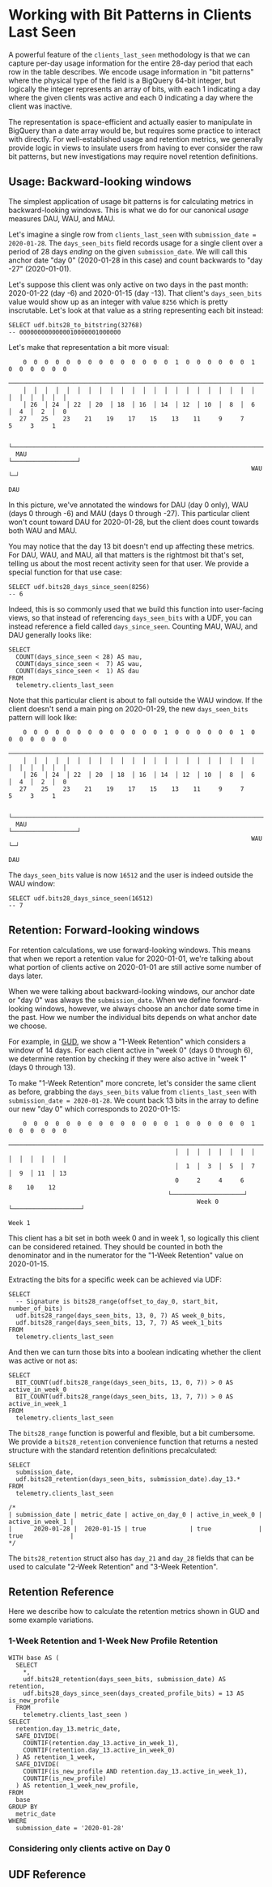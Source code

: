 # Working with Bit Patterns in Clients Last Seen

A powerful feature of the `clients_last_seen` methodology is that we can capture
per-day usage information for the entire 28-day period that each row in the table
describes. We encode usage information in "bit patterns" where the physical
type of the field is a BigQuery 64-bit integer, but logically the integer
represents an array of bits, with each 1 indicating a day where the given clients
was active and each 0 indicating a day where the client was inactive.

The representation is space-efficient and actually easier to manipulate
in BigQuery than a date array would be, but requires some practice to interact
with directly. For well-established usage and retention metrics, we generally
provide logic in views to insulate users from having to ever consider the
raw bit patterns, but new investigations may require novel retention definitions.

## Usage: Backward-looking windows

The simplest application of usage bit patterns is for calculating metrics in
backward-looking windows. This is what we do for our canonical _usage_ measures
DAU, WAU, and MAU.

Let's imagine a single row from `clients_last_seen` with `submission_date = 2020-01-28`.
The `days_seen_bits` field records usage for a single client over a period of 28 days
_ending_ on the given `submission_date`. We will call this anchor date "day 0" 
(2020-01-28 in this case) and count backwards to "day -27" (2020-01-01).

Let's suppose this client was only active on two days in the past month:
2020-01-22 (day -6) and 2020-01-15 (day -13). That client's `days_seen_bits`
value would show up as an integer with value `8256` which is pretty inscrutable.
Let's look at that value as a string representing each bit instead:

```
SELECT udf.bits28_to_bitstring(32768)
-- 0000000000000010000001000000
```

Let's make that representation a bit more visual:

```
    0  0  0  0  0  0  0  0  0  0  0  0  0  0  1  0  0  0  0  0  0  1  0  0  0  0  0  0
    ──────────────────────────────────────────────────────────────────────────────────
    │  │  │  │  │  │  │  │  │  │  │  │  │  │  │  │  │  │  │  │  │  │  │  │  │  │  │  │
    │ 26  │ 24  │ 22  │ 20  │ 18  │ 16  │ 14  │ 12  │ 10  │  8  │  6  │  4  │  2  │  0
   27    25    23    21    19    17    15    13    11     9     7     5     3     1
   
  └──────────────────────────────────────────────────────────────────────────────────┘
  MAU                                                             └──────────────────┘
                                                                   WAU             └─┘
                                                                                   DAU
```

In this picture, we've annotated the windows for DAU (day 0 only), 
WAU (days 0 through -6) and MAU (days 0 through -27). This particular client
won't count toward DAU for 2020-01-28, but the client does count towards both
WAU and MAU.

You may notice that the day 13 bit doesn't end up affecting these metrics.
For DAU, WAU, and MAU, all that matters is the rightmost bit that's set,
telling us about the most recent activity seen for that user. We provide
a special function for that use case:

```
SELECT udf.bits28_days_since_seen(8256)
-- 6
```

Indeed, this is so commonly used that we build this function into user-facing
views, so that instead of referencing `days_seen_bits` with a UDF, you can
instead reference a field called `days_since_seen`. Counting MAU, WAU, and
DAU generally looks like:

```
SELECT
  COUNT(days_since_seen < 28) AS mau,
  COUNT(days_since_seen <  7) AS wau,
  COUNT(days_since_seen <  1) AS dau
FROM
  telemetry.clients_last_seen
```

Note that this particular client is about to fall outside the WAU window.
If the client doesn't send a main ping on 2020-01-29, the new `days_seen_bits`
pattern will look like:

```
    0  0  0  0  0  0  0  0  0  0  0  0  0  1  0  0  0  0  0  0  1  0  0  0  0  0  0  0
    ──────────────────────────────────────────────────────────────────────────────────
    │  │  │  │  │  │  │  │  │  │  │  │  │  │  │  │  │  │  │  │  │  │  │  │  │  │  │  │
    │ 26  │ 24  │ 22  │ 20  │ 18  │ 16  │ 14  │ 12  │ 10  │  8  │  6  │  4  │  2  │  0
   27    25    23    21    19    17    15    13    11     9     7     5     3     1
   
  └──────────────────────────────────────────────────────────────────────────────────┘
  MAU                                                             └──────────────────┘
                                                                   WAU             └─┘
                                                                                   DAU
```

The `days_seen_bits` value is now `16512` and the user is indeed outside the WAU window:

```
SELECT udf.bits28_days_since_seen(16512)
-- 7
```

## Retention: Forward-looking windows

For retention calculations, we use forward-looking windows. This means that
when we report a retention value for 2020-01-01, we're talking about what
portion of clients active on 2020-01-01 are still active some number of days
later.

When we were talking about backward-looking windows, our anchor date or "day 0"
was always the `submission_date`. When we define forward-looking windows, however,
we always choose an anchor date some time in the past. How we number the individual
bits depends on what anchor date we choose.

For example, in [GUD](../tools/gud.md), we show a "1-Week Retention" which considers a window of 14 days.
For each client active in "week 0" (days 0 through 6), we determine retention by
checking if they were also active in "week 1" (days 0 through 13).

To make "1-Week Retention" more concrete,
let's consider the same client as before, grabbing the `days_seen_bits` value from
`clients_last_seen` with `submission_date = 2020-01-28`. We count back 13 bits in
the array to define our new "day 0" which corresponds to 2020-01-15:

```
    0  0  0  0  0  0  0  0  0  0  0  0  0  0  1  0  0  0  0  0  0  1  0  0  0  0  0  0
    ──────────────────────────────────────────────────────────────────────────────────
                                              │  │  │  │  │  │  │  │  │  │  │  │  │  │
                                              │  1  │  3  │  5  │  7  │  9  │ 11  │ 13
                                              0     2     4     6     8    10    12                                     
                                            └────────────────────┘
                                                    Week 0       └───────────────────┘
                                                                        Week 1
```

This client has a bit set in both week 0 and in week 1, so logically this client
can be considered retained. They should be counted in both the denominator and
in the numerator for the "1-Week Retention" value on 2020-01-15.

Extracting the bits for a specific week can be achieved via UDF:

```
SELECT
  -- Signature is bits28_range(offset_to_day_0, start_bit, number_of_bits)
  udf.bits28_range(days_seen_bits, 13, 0, 7) AS week_0_bits,
  udf.bits28_range(days_seen_bits, 13, 7, 7) AS week_1_bits
FROM
  telemetry.clients_last_seen
```

And then we can turn those bits into a boolean indicating whether the client
was active or not as:

```
SELECT
  BIT_COUNT(udf.bits28_range(days_seen_bits, 13, 0, 7)) > 0 AS active_in_week_0
  BIT_COUNT(udf.bits28_range(days_seen_bits, 13, 7, 7)) > 0 AS active_in_week_1
FROM
  telemetry.clients_last_seen
```

The `bits28_range` function is powerful and flexible, but a bit cumbersome.
We provide a `bits28_retention` convenience function that returns a nested
structure with the standard retention definitions precalculated:

```
SELECT
  submission_date,
  udf.bits28_retention(days_seen_bits, submission_date).day_13.*
FROM
  telemetry.clients_last_seen

/*
| submission_date | metric_date | active_on_day_0 | active_in_week_0 | active_in_week_1 |
|      2020-01-28 |  2020-01-15 | true            | true             | true             |
*/
```

The `bits28_retention` struct also has `day_21` and `day_28` fields that can
be used to calculate "2-Week Retention" and "3-Week Retention".

## Retention Reference

Here we describe how to calculate the retention metrics shown in GUD and
some example variations.

### 1-Week Retention and 1-Week New Profile Retention

```
WITH base AS (
  SELECT
    *,
    udf.bits28_retention(days_seen_bits, submission_date) AS retention,
    udf.bits28_days_since_seen(days_created_profile_bits) = 13 AS is_new_profile
  FROM
    telemetry.clients_last_seen )
SELECT
  retention.day_13.metric_date,
  SAFE_DIVIDE(
    COUNTIF(retention.day_13.active_in_week_1),
    COUNTIF(retention.day_13.active_in_week_0)
  ) AS retention_1_week,
  SAFE_DIVIDE(
    COUNTIF(is_new_profile AND retention.day_13.active_in_week_1),
    COUNTIF(is_new_profile)
  ) AS retention_1_week_new_profile,
FROM
  base
GROUP BY
  metric_date
WHERE
  submission_date = '2020-01-28'
```

### Considering only clients active on Day 0



## UDF Reference
